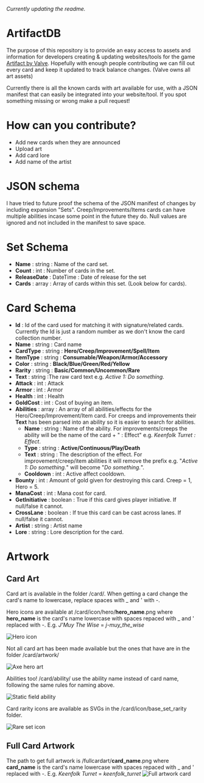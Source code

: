 *Currently updating the readme.*

# ArtifactDB
The purpose of this repository is to provide an easy access to assets and information for developers creating & updating websites/tools for the game [Artifact by Valve](http://playartifact.com). Hopefully with enough people contributing we can fill out every card and keep it updated to track balance changes.
(Valve owns all art assets)

Currently there is all the known cards with art available for use, with a JSON manifest that can easily be integrated into your website/tool. If you spot something missing or wrong make a pull request!

# How can you contribute?
- Add new cards when they are announced
- Upload art
- Add card lore
- Add name of the artist

# JSON schema
I have tried to future proof the schema of the JSON manifest of changes by including expansion "Sets". Creep/Improvements/Items cards can have multiple abilities incase some point in the future they do. Null values are ignored and not included in the manifest to save space.

# Set Schema
- **Name** : string : Name of the card set.
- **Count** : int : Number of cards in the set.
- **ReleaseDate** : DateTime : Date of release for the set
- **Cards** : array : Array of cards within this set. (Look below for cards).

# Card Schema
- **Id** : Id of the card used for matching it with signature/related cards. Currently the Id is just a random number as we don't know the card collection number.
- **Name** : string : Card name
- **CardType** : string : **Hero/Creep/Improvement/Spell/Item**
- **ItemType** : string : __Consumable/Weapon/Armor/Accessory__
- **Color** : string : **Black/Blue/Green/Red/Yellow**
- **Rarity** : string : **Basic/Common/Uncommon/Rare**
- **Text** : string :The raw card text e.g. _Active 1: Do something._
- **Attack** : int : Attack
- **Armor** : int : Armor
- **Health** : int : Health
- **GoldCost** : int : Cost of buying an item.
- **Abilities** : array : An array of all abilities/effects for the Hero/Creep/Improvement/Item card. For creeps and improvements their **Text** has been parsed into an ability so it is easier to search for abilities.
  - **Name** : string : Name of the ability. For improvements/creeps the ability will be the name of the card + " : Effect" e.g. _Keenfolk Turret : Effect_. 
  - **Type** : string : **Active/Continuous/Play/Death**
  - **Text** : string : The description of the effect. For improvement/creep/item abilities it will remove the prefix e.g. "_Active 1: Do something._" will become "_Do something._".
  - **Cooldown** : int : Active affect cooldown.
- **Bounty** : int : Amount of gold given for destroying this card. Creep = 1, Hero = 5.
- **ManaCost** : int : Mana cost for card.
- **GetInitiative** : boolean : True if this card gives player initiative. If null/false it cannot.
- **CrossLane** : boolean : If true this card can be cast across lanes. If null/false it cannot.
- **Artist** : string : Artist name
- **Lore** : string : Lore description for the card.

# Artwork

## Card Art
Card art is available in the folder /card/. When getting a card change the card's name to lowercase, replace spaces with _ and ' with -.

Hero icons are available at /card/icon/hero/**hero_name**.png where **hero_name** is the card's name lowercase with spaces repaced with _ and ' replaced with -. E.g. _J'Muy The Wise_ = _j-muy_the_wise_

![Hero icon](https://raw.githubusercontent.com/ottah/ArtifactDB/master/card/icon/hero/j-muy_the_wise.png)

Not all card art has been made available but the ones that have are in the folder /card/artwork/

![Axe hero art](https://raw.githubusercontent.com/ottah/ArtifactDB/master/card/artwork/axe.jpg)

Abilities too! /card/ability/ use the ability name instead of card name, following the same rules for naming above.

![Static field ability](https://raw.githubusercontent.com/ottah/ArtifactDB/master/card/ability/static_field.jpg)

Card rarity icons are available as SVGs in the /card/icon/base_set_rarity folder.

![Rare set icon](https://raw.githubusercontent.com/ottah/ArtifactDB/master/card/base_set_rarity/rare.svg "Rare set icon")

## Full Card Artwork
The path to get full artwork is /fullcardart/**card_name**.png
where **card_name** is the card's name lowercase with spaces repaced with _ and ' replaced with -. E.g. _Keenfolk Turret_ = _keenfolk_turret_
![Full artwork card](https://raw.githubusercontent.com/ottah/ArtifactDB/master/fullcardart/keenfolk_turret.png "Full artwork for Keenfolk Turret")
